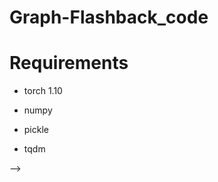 # Graph-Flashback_code

# Requirements
* torch 1.10

* numpy

* pickle

* tqdm

<!-- # Data Preparation

https://drive.google.com/file/d/1QXdpp0_QesJo7NZdhvoafg4MlpI_Bx-O/view?usp=sharing
将flashback_data.zip放到根目录的data文件夹下解压后得到2个txt文件, 目录如下:

new_Flashback_code/data/checkins-gowalla.txt

new_Flashback_code/data/checkins-4sq.txt


再将graph_poi.zip放到根目录的KGE文件夹下解压后得到10个graph.pkl文件，目录如下：

new_Flashback_code/KGE/gowalla_scheme2_transe_loc_temporal_10.pkl

<!-- 再将poi_graph.zip放到根目录的KGE文件夹下解压后得到36个graph.pkl文件，目录如下：

new_Flashback_code/KGE/gowalla_scheme1_transh_loc_temporal_20.pkl

https://drive.google.com/file/d/14l-LzoD-T3y3SAP_GU05SKAeGob6uZrX/view?usp=sharing 
下载user_loc_graph.tar

**将user_loc_graph.tar放到根目录的KGE文件夹下解压，目录如下：**
 -->
<!-- new_Flashback_code/KGE/gowalla_scheme2_transe_user-loc_50.pkl -->

<!-- # Model Training
进入submit文件夹，然后运行run.sh文件
```
sh run.sh
``` -->
 -->

